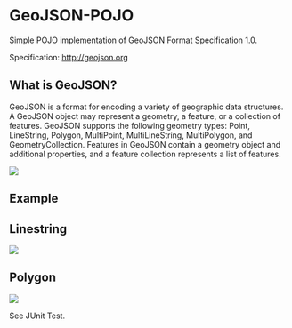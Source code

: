 GeoJSON-POJO
==================
Simple POJO implementation of GeoJSON Format Specification 1.0.

Specification: http://geojson.org


What is GeoJSON?
-------
GeoJSON is a format for encoding a variety of geographic data structures. A GeoJSON object may represent a geometry,
a feature, or a collection of features. GeoJSON supports the following geometry types: Point, LineString, Polygon, MultiPoint, MultiLineString, MultiPolygon, and GeometryCollection. Features in GeoJSON contain a geometry object and additional properties, and a feature collection represents a list of features.

<img src="http://mpriess.com/image/geojson_classdiagram.png" />

Example
-------

Linestring
------
<img src="http://mpriess.com/image/linestring.png" />


Polygon
------
<img src="http://mpriess.com/image/polygon.png" />

See JUnit Test.